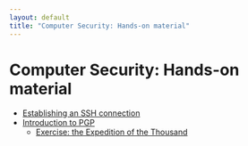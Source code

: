 ```yaml
--- 
layout: default
title: "Computer Security: Hands-on material"
---
```


# Computer Security: Hands-on material

* [Establishing an SSH connection](hands-on-ssh)
* [Introduction to PGP](hands-on-pgp)
  - [Exercise: the Expedition of the Thousand](pk-exercise)
<!-- * [Exercises](wat.pdf) -->
